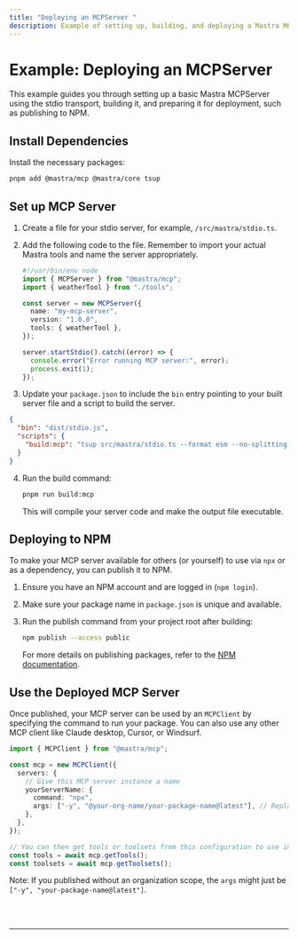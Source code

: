 ```yaml
---
title: "Deploying an MCPServer "
description: Example of setting up, building, and deploying a Mastra MCPServer using the stdio transport and publishing it to NPM.
---
```



# Example: Deploying an MCPServer

This example guides you through setting up a basic Mastra MCPServer using the stdio transport, building it, and preparing it for deployment, such as publishing to NPM.

## Install Dependencies

Install the necessary packages:

```bash
pnpm add @mastra/mcp @mastra/core tsup
```

## Set up MCP Server

1.  Create a file for your stdio server, for example, `/src/mastra/stdio.ts`.

2.  Add the following code to the file. Remember to import your actual Mastra tools and name the server appropriately.

    ```typescript filename="src/mastra/stdio.ts" copy
    #!/usr/bin/env node
    import { MCPServer } from "@mastra/mcp";
    import { weatherTool } from "./tools";

    const server = new MCPServer({
      name: "my-mcp-server",
      version: "1.0.0",
      tools: { weatherTool },
    });

    server.startStdio().catch((error) => {
      console.error("Error running MCP server:", error);
      process.exit(1);
    });
    ```

3.  Update your `package.json` to include the `bin` entry pointing to your built server file and a script to build the server.

```json filename="package.json" copy
{
  "bin": "dist/stdio.js",
  "scripts": {
    "build:mcp": "tsup src/mastra/stdio.ts --format esm --no-splitting --dts && chmod +x dist/stdio.js"
  }
}
```

4.  Run the build command:

    ```bash
    pnpm run build:mcp
    ```

    This will compile your server code and make the output file executable.

## Deploying to NPM

To make your MCP server available for others (or yourself) to use via `npx` or as a dependency, you can publish it to NPM.

1.  Ensure you have an NPM account and are logged in (`npm login`).
2.  Make sure your package name in `package.json` is unique and available.
3.  Run the publish command from your project root after building:

    ```bash
    npm publish --access public
    ```

    For more details on publishing packages, refer to the [NPM documentation](https://docs.npmjs.com/creating-and-publishing-scoped-public-packages).

## Use the Deployed MCP Server

Once published, your MCP server can be used by an `MCPClient` by specifying the command to run your package. You can also use any other MCP client like Claude desktop, Cursor, or Windsurf.

```typescript
import { MCPClient } from "@mastra/mcp";

const mcp = new MCPClient({
  servers: {
    // Give this MCP server instance a name
    yourServerName: {
      command: "npx",
      args: ["-y", "@your-org-name/your-package-name@latest"], // Replace with your package name
    },
  },
});

// You can then get tools or toolsets from this configuration to use in your agent
const tools = await mcp.getTools();
const toolsets = await mcp.getToolsets();
```

Note: If you published without an organization scope, the `args` might just be `["-y", "your-package-name@latest"]`.

<br />
<br />
<hr className="dark:border-[#404040] border-gray-300" />
<br />
<br />
